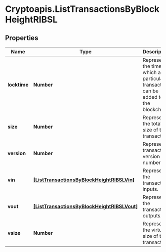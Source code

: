 # Cryptoapis.ListTransactionsByBlockHeightRIBSL

## Properties

Name | Type | Description | Notes
------------ | ------------- | ------------- | -------------
**locktime** | **Number** | Represents the time at which a particular transaction can be added to the blockchain. | 
**size** | **Number** | Represents the total size of this transaction. | 
**version** | **Number** | Represents transaction version number. | 
**vin** | [**[ListTransactionsByBlockHeightRIBSLVin]**](ListTransactionsByBlockHeightRIBSLVin.md) | Represents the transaction inputs. | 
**vout** | [**[ListTransactionsByBlockHeightRIBSLVout]**](ListTransactionsByBlockHeightRIBSLVout.md) | Represents the transaction outputs. | 
**vsize** | **Number** | Represents the virtual size of this transaction. | 



